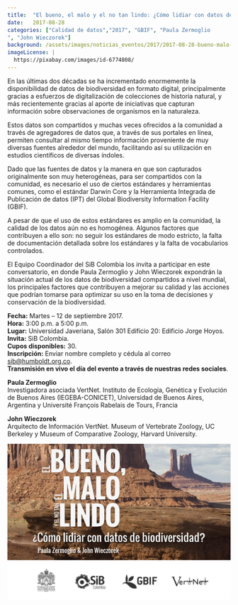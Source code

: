 ```yaml
---
title:  "El bueno, el malo y el no tan lindo: ¿Cómo lidiar con datos de biodiversidad?"
date:   2017-08-28
categories: ["Calidad de datos","2017", "GBIF", "Paula Zermoglio
", "John Wieczorek"]
background: /assets/images/noticias_eventos/2017/2017-08-28-bueno-malo-lindo-datos-biodiversidad-fondo.png
imageLicense: |
  https://pixabay.com/images/id-6774808/
---
```


En las últimas dos décadas se ha incrementado enormemente la disponibilidad de datos de biodiversidad en formato digital, principalmente gracias a esfuerzos de digitalización de colecciones de historia natural, y más recientemente gracias al aporte de iniciativas que capturan información sobre observaciones de organismos en la naturaleza.  

Estos datos son compartidos y muchas veces ofrecidos a la comunidad a través de agregadores de datos que, a través de sus portales en línea, permiten consultar al mismo tiempo información proveniente de muy diversas fuentes alrededor del mundo, facilitando así su utilización en estudios científicos de diversas índoles.  

Dado que las fuentes de datos y la manera en que son capturados originalmente son muy heterogéneas, para ser compartidos con la comunidad, es necesario el uso de ciertos estándares y herramientas comunes, como el estándar Darwin Core y la Herramienta Integrada de Publicación de datos (IPT) del Global Biodiversity Information Facility (GBIF).  

A pesar de que el uso de estos estándares es amplio en la comunidad, la calidad de los datos aún no es homogénea. Algunos factores que contribuyen a ello son: no seguir los estándares de modo estricto, la falta de documentación detallada sobre los estándares y la falta de vocabularios controlados.  

El Equipo Coordinador del SiB Colombia los invita a participar en este conversatorio, en donde Paula Zermoglio y John Wieczorek expondrán la situación actual de los datos de biodiversidad compartidos a nivel mundial, los principales factores que contribuyen a mejorar su calidad y las acciones que podrían tomarse para optimizar su uso en la toma de decisiones y conservación de la biodiversidad.  

**Fecha:** Martes – 12 de septiembre 2017.  
**Hora:** 3:00 p.m. a 5:00 p.m.  
**Lugar:** Universidad Javeriana, Salón 301 Edificio 20: Edificio Jorge Hoyos.  
**Invita:** SiB Colombia.  
**Cupos disponibles:** 30.  
**Inscripción:** Enviar nombre completo y cédula al correo sib@humboldt.org.co.  
**Transmisión en vivo el día del evento a través de nuestras redes sociales**.  

**Paula Zermoglio**  
Investigadora asociada VertNet. Instituto de Ecología, Genética y Evolución de Buenos Aires (IEGEBA-CONICET), Universidad de Buenos Aires, Argentina y Université François Rabelais de Tours, Francia

**John Wieczorek**  
Arquitecto de Información VertNet. Museum of Vertebrate Zoology, UC Berkeley y Museum of Comparative Zoology, Harvard University.

<img src="/assets/images/noticias_eventos/2017/2017-08-28-bueno-malo-lindo-datos-biodiversidad.jpg" width=770>
<img src="/assets/images/noticias_eventos/2017/2017-08-28-bueno-malo-lindo-datos-biodiversidad2.png" width=770>
